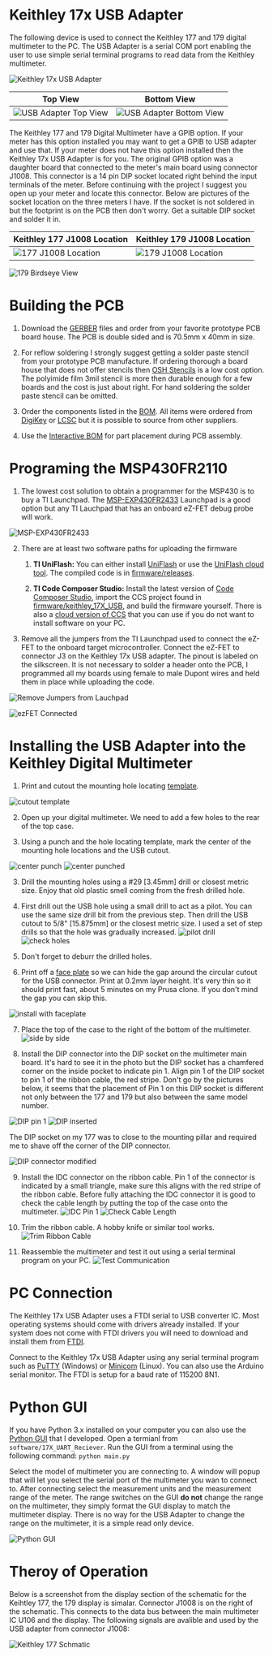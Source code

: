 # Keithley 17x USB Adapter
The following device is used to connect the Keithley 177 and 179 digital multimeter to the PC. The USB Adapter is a serial COM port enabling the user to use simple serial terminal programs to read data from the Keithley multimeter.

![Keithley 17x USB Adapter](photos/Keithley_17x_USB.jpg)

 Top View | Bottom View   
----|-----    
![USB Adapter Top View](photos/Keithely_17x_USB_Adapter_TopView.jpg) | ![USB Adapter Bottom View](photos/Keithely_17x_USB_Adapter_BottomView.jpg)

The Keithley 177 and 179 Digital Multimeter have a GPIB option. If your meter has this option installed you may want to get a GPIB to USB adapter and use that. If your meter does not have this option installed then the Keithley 17x USB Adapter is for you. The original GPIB option was a daughter board that connected to the meter's main board using connector J1008. This connector is a 14 pin DIP socket located right behind the input terminals of the meter. Before continuing with the project I suggest you open up your meter and locate this connector. Below are pictures of the socket location on the three meters I have. If the socket is not soldered in but the footprint is on the PCB then don't worry. Get a suitable DIP socket and solder it in.

 Keithley 177 J1008 Location                                 | Keithley 179 J1008 Location
-------------------------------------------------------------|-------------------
![177 J1008 Location](photos/Keithley_177_J1008_location.jpg)| ![179 J1008 Location](photos/Keithley_179_J1008_location.jpg)

![179 Birdseye View](photos/Keithley_179_birdseye.jpg)

# Building the PCB
1. Download the [GERBER](pcb/gerber) files and order from your favorite prototype PCB board house. The PCB is double sided and is 70.5mm x 40mm in size.

2. For reflow soldering I strongly suggest getting a solder paste stencil from your prototype PCB manufacture. If ordering thorough a board house that does not offer stencils then [OSH Stencils](https://www.oshstencils.com/#%20) is a low cost option. The polyimide film 3mil stencil is more then durable enough for a few boards and the cost is just about right. For hand soldering the solder paste stencil can be omitted.

3. Order the components listed in the [BOM](pcb/bom/Keithley_17x_USB_BOM.csv). All items were ordered from [DigiKey](https://www.digikey.com/) or [LCSC](https://lcsc.com/) but it is possible to source from other suppliers.

4. Use the [Interactive BOM](pcb/bom/ibom.html) for part placement during PCB assembly.

# Programing the MSP430FR2110
1. The lowest cost solution to obtain a programmer for the MSP430 is to buy a TI Launchpad. The [MSP-EXP430FR2433](http://www.ti.com/tool/MSP-EXP430FR2433) Launchpad is a good option but any TI Lauchpad that has an onboard eZ-FET debug probe will work.

![MSP-EXP430FR2433](photos/ti_Launchpad_example.jpg)

2. There are at least two software paths for uploading the firmware
    1. **TI UniFlash:** You can either install [UniFlash](http://www.ti.com/tool/UNIFLASH) or use the [UniFlash cloud tool](https://dev.ti.com/). The compiled code is in [firmware/releases](firmware/releases).

    2. **TI Code Composer Studio:** Install the latest version of [Code Composer Studio](http://www.ti.com/tool/CCSTUDIO), import the CCS project found in [firmware/keithley_17X_USB](firmware/keithley_17X_USB), and build the firmware yourself. There is also a [cloud version of CCS](https://dev.ti.com/) that you can use if you do not want to install software on your PC.

3. Remove all the jumpers from the TI Launchpad used to connect the eZ-FET to the onboard target microcontroller. Connect the eZ-FET to connector J3 on the Keithley 17x USB adapter. The pinout is labeled on the silkscreen. It is not necessary to solder a header onto the PCB, I programmed all my boards using female to male Dupont wires and held them in place while uploading the code.

![Remove Jumpers from Lauchpad](photos/ti_launchpad_noJumpers.jpg)

![ezFET Connected](photos/ezFET_connected.jpg)

# Installing the USB Adapter into the Keithley Digital Multimeter
1. Print and cutout the mounting hole locating [template](enclosure/Drawings/mounting_template.pdf).

![cutout template](photos/cutout_template.jpg)

2. Open up your digital multimeter. We need to add a few holes to the rear of the top case.

2. Using a punch and the hole locating template, mark the center of the mounting hole locations and the USB cutout.

![center punch](photos/center_punch.jpg)
![center punched](photos/center_punched.jpg)

3. Drill the mounting holes using a #29 [3.45mm] drill or closest metric size. Enjoy that old plastic smell coming from the fresh drilled hole.

4. First drill out the USB hole using a small drill to act as a pilot. You can use the same size drill bit from the previous step. Then drill the USB cutout to 5/8" [15.875mm] or the closest metric size. I used a set of step drills so that the hole was gradually increased.
![pilot drill](photos/pilot_drill.jpg)
![check holes](photos/check_alignment.jpg)

5. Don't forget to deburr the drilled holes.

6. Print off a [face plate](encloser/USB_face_plate.stl) so we can hide the gap around the circular cutout for the USB connector. Print at 0.2mm layer height. It's very thin so it should print fast, about 5 minutes on my Prusa clone. If you don't mind the gap you can skip this.

![install with faceplate](photos/install_face_plate.jpg)

7. Place the top of the case to the right of the bottom of the multimeter.
![side by side](photos/side_by_side.jpg)

8. Install the DIP connector into the DIP socket on the multimeter main board. It's hard to see it in the photo but the DIP socket has a chamfered corner on the inside pocket to indicate pin 1. Align pin 1 of the DIP socket to pin 1 of the ribbon cable, the red stripe. Don't go by the pictures below, it seems that the placement of Pin 1 on this DIP socket is different not only between the 177 and 179 but also between the same model number.

![DIP pin 1](photos/align_DIP_pin1.jpg)
![DIP inserted](photos/DIP_installed.jpg)

The DIP socket on my 177 was to close to the mounting pillar and required me to shave off the corner of the DIP connector.

![DIP connector modified](photos/DIP_modified.jpg)

9. Install the IDC connector on the ribbon cable. Pin 1 of the connector is indicated by a small triangle, make sure this aligns with the red stripe of the ribbon cable. Before fully attaching the IDC connector it is good to check the cable length by putting the top of the case onto the multimeter.
![IDC Pin 1](photos/IDC_pin1.jpg)
![Check Cable Length](photos/check_fit_before.jpg)

10. Trim the ribbon cable. A hobby knife or similar tool works.
![Trim Ribbon Cable](photos/trim_ribbon_cable.jpg)

11. Reassemble the multimeter and test it out using a serial terminal program on your PC.
![Test Communication](photos/test_adapter.jpg)

# PC Connection

The Keithley 17x USB Adapter uses a FTDI serial to USB converter IC. Most operating systems should come with drivers already installed. If your system does not come with FTDI drivers you will need to download and install them from [FTDI](https://www.ftdichip.com/FTDrivers.htm).

Connect to the Keithley 17x USB Adapter using any serial terminal program such as [PuTTY](https://www.putty.org/) (Windows) or [Minicom](https://en.wikipedia.org/wiki/Minicom) (Linux).  You can also use the Arduino serial monitor. The FTDI is setup for a baud rate of 115200 8N1.

# Python GUI

If you have Python 3.x installed on your computer you can also use the [Python GUI](software/17X_UART_Receiver) that I developed. Open a termianl from `software/17X_UART_Reciever`. Run the GUI from a terminal using the following command: `python main.py`
 
Select the model of multimeter you are connecting to. A window will popup that will let you select the serial port of the multimeter you wan to connect to. After connecting select the measurement units and the measurement range of the meter. The range switches on the GUI **do not** change the range on the multimeter, they simply format the GUI display to match the multimeter display. There is no way for the USB Adapter to change the range on the multimeter, it is a simple read only device.

![Python GUI](photos/Python_GUI.png)

# Theroy of Operation

Below is a screenshot from the display section of the schematic for the Keihtley 177, the 179 display is simalar. Connector J1008 is on the right of the schematic. This connects to the data bus between the main multimeter IC U106 and the display. The following signals are avalible and used by the USB adapter from connector J1008: 

![Keithley 177 Schmatic](photos/Keithley_177_displaySch.png)